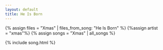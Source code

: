 ```yaml
---
layout: default
title: He Is Born
---
```


{% assign files = "Xmas" | files_from_song: "He Is Born" %}
{%assign artist = "xmas"%}
{% assign songs = "Xmas" | all_songs %}

 
{% include song.html %}